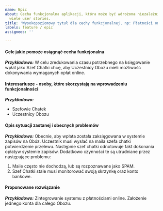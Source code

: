 ```yaml
---
name: Epic
about: Cecha funkcjonalna aplikacji, która może być wdrożona niezależnie. Zawiera
  wiele user stories.
title: 'Wysokopoziomowy tytuł dla cechy funkcjonalnej, np: Płatności on-line'
labels: feature / epic
assignees: ''

---
```


#### Cele jakie pomoże osiągnąć cecha funkcjonalna
***Przykładowo:***
W celu zredukowania czasu potrzebnego na księgowanie wpłat
jako Szef Chatki
chcę, aby Uczestnicy Obozu mieli możliwość dokonywania wymaganych opłat online. 


#### Interesariusze - osoby, które skorzystają na wprowadzeniu funkcjonalności
***Przykładowo:***
- Szefowie Chatek
- Uczestnicy Obozu

#### Opis sytuacji zastanej i obecnych problemów
***Przykładowo:***
Obecnie, aby wpłata została zaksięgowana w systemie zapisów na Obóz. Uczestnik musi wysłać na maila szefa chatki potwierdzenie przelewu. Następnie szef chatki odnotowuje fakt dokonania opłatyw systemie zapisów.
Dodatkowo czynności te są utrudniane przez następujące problemu:
1. Maile często nie dochodzą, lub są rozpoznawane jako SPAM.
2. Szef Chatki stale musi monitorować swoją skrzynkę oraz konto bankowe.
 
#### Proponowane rozwiązanie
***Przykładowo:***
Zintegrowanie systemu z płatnościami online. Założenie jednego konta dla całego Obozu.
